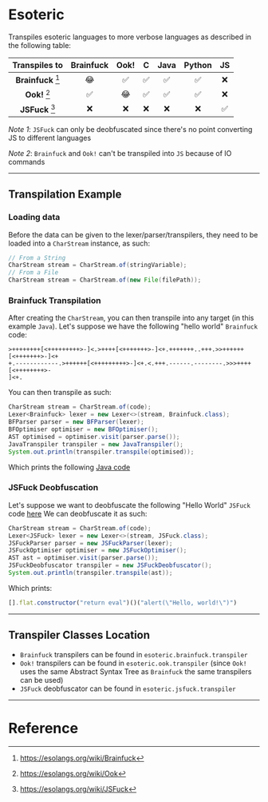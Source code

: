 # Esoteric

Transpiles esoteric languages to more verbose languages as described in the following table:

|**Transpiles to**| Brainfuck  | Ook! | C   | Java | Python | JS  |
|:---------------:|:---:|:---:|:---:|:----:|:------:|:---:|
|**Brainfuck** [^1]| 😂  | ✅  | ✅  | ✅   | ✅    | ❌ |
|**Ook!** [^2]          | ✅  | 😂  | ✅  | ✅   | ✅    |❌  |
|**JSFuck** [^3]       | ❌  | ❌  | ❌  | ❌   | ❌    | ✅  |

*Note 1*: `JSFuck` can only be deobfuscated since there's no point converting JS to different languages

*Note 2*: `Brainfuck` and `Ook!` can't be transpiled into `JS` because of IO commands

---

## Transpilation Example

### Loading data

Before the data can be given to the lexer/parser/transpilers, they need to be loaded into a `CharStream` instance, as such:

```java
// From a String
CharStream stream = CharStream.of(stringVariable);
// From a File
CharStream stream = CharStream.of(new File(filePath));
```

### Brainfuck Transpilation

After creating the `CharStream`, you can then transpile into any target (in this example `Java`).
Let's suppose we have the following "hello world" `Brainfuck` code:

```bf
>++++++++[<+++++++++>-]<.>++++[<+++++++>-]<+.+++++++..+++.>>++++++[<+++++++>-]<+
+.------------.>++++++[<+++++++++>-]<+.<.+++.------.--------.>>>++++[<++++++++>-
]<+.
```

You can then transpile as such:

```java
CharStream stream = CharStream.of(code);
Lexer<Brainfuck> lexer = new Lexer<>(stream, Brainfuck.class);
BFParser parser = new BFParser(lexer);
BFOptimiser optimiser = new BFOptimiser();
AST optimised = optimiser.visit(parser.parse());
JavaTranspiler transpiler = new JavaTranspiler();
System.out.println(transpiler.transpile(optimised));
```

Which prints the following [Java code](https://pastebin.com/fq2dmfyn)

### JSFuck Deobfuscation

Let's suppose we want to deobfuscate the following "Hello World" `JSFuck` code [here](https://pastebin.com/55t5TeQn)
We can deobfuscate it as such:

```java
CharStream stream = CharStream.of(code);
Lexer<JSFuck> lexer = new Lexer<>(stream, JSFuck.class);
JSFuckParser parser = new JSFuckParser(lexer);
JSFuckOptimiser optimiser = new JSFuckOptimiser();
AST ast = optimiser.visit(parser.parse());
JSFuckDeobfuscator transpiler = new JSFuckDeobfuscator();
System.out.println(transpiler.transpile(ast));
```
Which prints:
```js
[].flat.constructor("return eval")()("alert(\"Hello, world!\")")
```

---

## Transpiler Classes Location

- `Brainfuck` transpilers can be found in `esoteric.brainfuck.transpiler`
- `Ook!` transpilers can be found in `esoteric.ook.transpiler` (since `Ook!` uses the same Abstract Syntax Tree as `Brainfuck` the same transpilers can be used)
- `JSFuck` deobfuscator can be found in `esoteric.jsfuck.transpiler`

---

# Reference
[^1]: https://esolangs.org/wiki/Brainfuck
[^2]: https://esolangs.org/wiki/Ook
[^3]: https://esolangs.org/wiki/JSFuck
